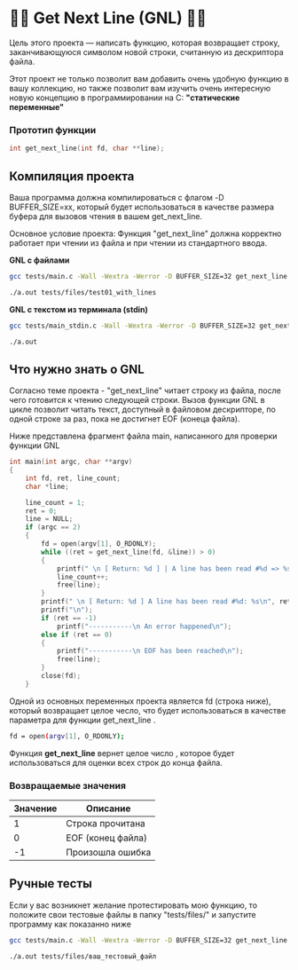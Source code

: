 # :lotus_position_man:  Get Next Line (GNL)  :lotus_position_man:


Цель этого проекта — написать функцию, которая возвращает строку, заканчивающуюся символом новой строки, считанную из дескриптора файла.

Этот проект не только позволит вам добавить очень удобную функцию в вашу коллекцию, но также позволит вам изучить очень интересную новую концепцию в программировании на C:
**"статические переменные"**

### Прототип функции
```c
int	get_next_line(int fd, char **line);
```
## Компиляция проекта 

Ваша программа должна компилироваться с флагом -D BUFFER_SIZE=xx, который будет использоваться в качестве размера буфера для вызовов чтения в вашем get_next_line.

Основное условие проекта: Функция "get_next_line" должна корректно работает при чтении из файла и при чтении из стандартного ввода.


**GNL с файлами**
```bash
gcc tests/main.c -Wall -Wextra -Werror -D BUFFER_SIZE=32 get_next_line.c get_next_line_utils.c

./a.out tests/files/test01_with_lines
```

**GNL с текстом из терминала (stdin)**
```bash
gcc tests/main_stdin.c -Wall -Wextra -Werror -D BUFFER_SIZE=32 get_next_line.c get_next_line_utils.c

./a.out
```


## Что нужно знать о GNL

Согласно теме проекта - "get_next_line" читает строку из файла, после чего готовится к чтению следующей строки. Вызов функции GNL в цикле позволит читать текст, доступный в файловом дескрипторе, по одной строке за раз, пока не достигнет EOF (конеца файла).

Ниже представлена фрагмент файла main, написанного для проверки функции GNL

```c
int main(int argc, char **argv)
{
	int fd, ret, line_count;
	char *line;

	line_count = 1;
	ret = 0;
	line = NULL;
	if (argc == 2)
	{
		fd = open(argv[1], O_RDONLY);
		while ((ret = get_next_line(fd, &line)) > 0)
		{
			printf(" \n [ Return: %d ] | A line has been read #%d => %s\n", ret, line_count, line);
			line_count++;
			free(line);
		}
		printf(" \n [ Return: %d ] A line has been read #%d: %s\n", ret, line_count++, line);
		printf("\n");
		if (ret == -1)
			printf("-----------\n An error happened\n");
		else if (ret == 0)
		{
			printf("-----------\n EOF has been reached\n");
			free(line);
		}
		close(fd);
	}
```

Одной из основных переменных проекта является fd (строка ниже), который возвращает целое чесло, что будет использоваться в качестве параметра для функции get_next_line .
```bash
fd = open(argv[1], O_RDONLY);
```

Функция **get_next_line** вернет целое число , которое будет использоваться для оценки всех строк до конца файла.

### Возвращаемые значения
 | Значение | Описание         |
 |-----------|----------------------|
 |  1| Строка прочитана |
 |  0| EOF (конец файла) |
 |  -1| Произошла ошибка |

 ## Ручные тесты

 Если у вас возникнет желание протестировать мою функцию, то положите свои тестовые файлы в папку "tests/files/" и запустите программу как показанно ниже
 ```bash
gcc tests/main.c -Wall -Wextra -Werror -D BUFFER_SIZE=32 get_next_line.c get_next_line_utils.c

./a.out tests/files/ваш_тестовый_файл
```